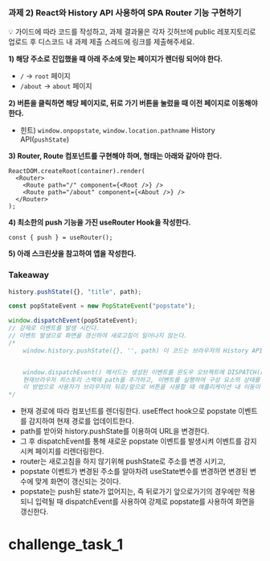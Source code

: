 ### 과제 2) React와 History API 사용하여 SPA Router 기능 구현하기

<aside>
💡 가이드에 따라 코드를 작성하고, 과제 결과물은 각자 깃허브에 public 레포지토리로 업로드 후 디스코드 내 과제 제출 스레드에 링크를 제출해주세요.

</aside>

**1) 해당 주소로 진입했을 때 아래 주소에 맞는 페이지가 렌더링 되어야 한다.**

- `/` → `root` 페이지
- `/about` → `about` 페이지

**2) 버튼을 클릭하면 해당 페이지로, 뒤로 가기 버튼을 눌렀을 때 이전 페이지로 이동해야 한다.**

- 힌트) `window.onpopstate`, `window.location.pathname` History API(`pushState`)

**3) Router, Route 컴포넌트를 구현해야 하며, 형태는 아래와 같아야 한다.**

```tsx
ReactDOM.createRoot(container).render(
  <Router>
    <Route path="/" component={<Root />} />
    <Route path="/about" component={<About />} />
  </Router>
);
```

**4) 최소한의 push 기능을 가진 useRouter Hook을 작성한다.**

```tsx
const { push } = useRouter();
```

**5) 아래 스크린샷을 참고하여 앱을 작성한다.**

### Takeaway

```js
history.pushState({}, "title", path);

const popStateEvent = new PopStateEvent("popstate");

window.dispatchEvent(popStateEvent);
// 강제로 이벤트를 발생 시킨다.
// 이벤트 발생으로 화면을 갱신하여 새로고침이 일어나지 않는다.
/*
    window.history.pushState({}, '', path) 이 코드는 브라우저의 History API의 pushState 메서드를 사용하여 현재 브라우저 세션의 히스토리 스택에 새로운 항목을 추가. 첫 번째 인수 {}는 state 객체로, 현재 히스토리 엔트리에 저장된 상태 객체. 여기서는 빈 객체를 전달하여 기본 상태를 전달하여 이전 상태를 유지. 두 번째 인수 ''는 제목(title). 일부 브라우저에서는 이를 무시. 여기서는 빈 문자열을 전달하여 제목을 기본 값으로 유지. 세 번째 인수 path는 추가할 URL. 브라우저 주소 표시줄에 표시되는 경로.


    window.dispatchEvent() 메서드는 생성된 이벤트를 윈도우 오브젝트에 DISPATCH(realize)하여 이벤트가 실제로 적용.
    현재브라우저 히스토리 스택에 path를 추가하고, 이벤트를 실행하여 구성 요소의 상태를 업데이트. 
    이 방법으로 사용자가 브라우저의 뒤로/앞으로 버튼을 사용할 때 애플리케이션 내 이동이 올바르게 처리함.
*/
```

- 현재 경로에 따라 컴포넌트를 렌더링한다. useEffect hook으로 popstate 이벤트를 감지하여 현재 경로를 업데이트한다.
- path를 받아와 history.pushState를 이용하여 URL을 변경한다.
- 그 후 dispatchEvent를 통해 새로운 popstate 이벤트를 발생시켜 이벤트를 감지시켜 페이지를 리렌더링한다.
- router는 새로고침을 하지 않기위해 pushState로 주소를 변경 시키고,
- popstate 이벤트가 변경된 주소를 알아차려 useState변수를 변경하면 변경된 변수에 맞게 화면이 갱신되는 것이다.
- popstate는 push된 state가 없어지는, 즉 뒤로가기 앞으로가기의 경우에만 적용되니 입력될 때 dispatchEvent를 사용하여 강제로 popstate를 사용하여 화면을 갱신한다.
# challenge_task_1
